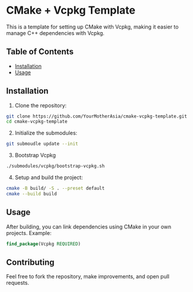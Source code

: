 
# CMake + Vcpkg Template

This is a template for setting up CMake with Vcpkg, making it easier to manage C++ dependencies with Vcpkg.

## Table of Contents
- [Installation](#installation)
- [Usage](#usage)

## Installation
1. Clone the repository:
  ```bash
  git clone https://github.com/YourMotherAsia/cmake-vcpkg-template.git
  cd cmake-vcpkg-template
  ```
2. Initialize the submodules:
  ```bash
  git submoudle update --init
  ```
3. Bootstrap Vcpkg
  ```bash
  ./submodules/vcpkg/bootstrap-vcpkg.sh
  ```

4. Setup and build the project:
  ```bash
  cmake -B build/ -S . --preset default
  cmake --build build
  ```

## Usage
After building, you can link dependencies using CMake in your own projects. Example:
```cmake
find_package(Vcpkg REQUIRED)
```

## Contributing
Feel free to fork the repository, make improvements, and open pull requests.
